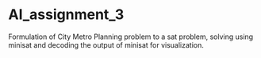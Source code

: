 # AI_assignment_3
Formulation of City Metro Planning problem to a sat problem, solving using minisat and decoding the output of minisat for visualization.
